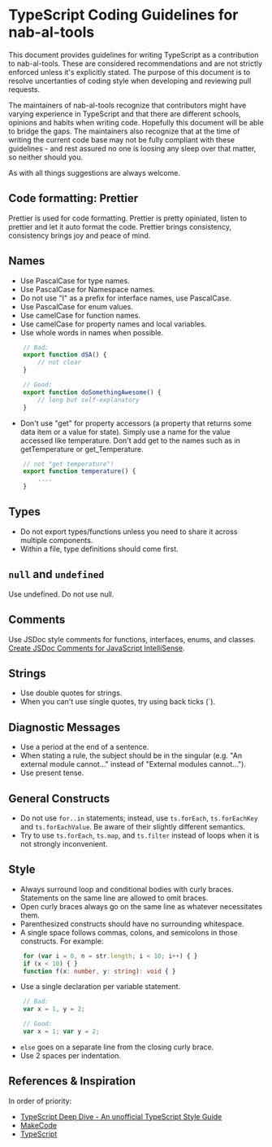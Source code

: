 # TypeScript Coding Guidelines for nab-al-tools

This document provides guidelines for writing TypeScript as a contribution to nab-al-tools. These are considered recommendations and are not strictly enforced unless it's explicitly stated. The purpose of this document is to resolve uncertanties of coding style when developing and reviewing pull requests.

The maintainers of nab-al-tools recognize that contributors might have varying experience in TypeScript and that there are different schools, opinions and habits when writing code. Hopefully this document will be able to bridge the gaps. The maintainers also recognize that at the time of writing the current code base may not be fully compliant with these guidelines - and rest assured no one is loosing any sleep over that matter, so neither should you.

As with all things suggestions are always welcome.

## Code formatting: Prettier

Prettier is used for code formatting. Prettier is pretty opiniated, listen to prettier and let it auto format the code. Prettier brings consistency, consistency brings joy and peace of mind.

## Names

- Use PascalCase for type names.
- Use PascalCase for Namespace names.
- Do not use "I" as a prefix for interface names, use PascalCase.
- Use PascalCase for enum values.
- Use camelCase for function names.
- Use camelCase for property names and local variables.
- Use whole words in names when possible.

```TypeScript
    // Bad:
    export function dSA() {
        // not clear
    }

    // Good:
    export function doSomethingAwesome() {
        // long but self-explanatory
    }
```

- Don't use "get" for property accessors (a property that returns some data item or a value for state). Simply use a name for the value accessed like temperature. Don't add get to the names such as in getTemperature or get_Temperature.

```TypeScript
    // not "get temperature"!
    export function temperature() {
        ....
    }
```

## Types

- Do not export types/functions unless you need to share it across multiple components.
- Within a file, type definitions should come first.

## `null` and `undefined`

Use undefined. Do not use null.

## Comments

Use JSDoc style comments for functions, interfaces, enums, and classes. [Create JSDoc Comments for JavaScript IntelliSense](https://docs.microsoft.com/visualstudio/ide/create-jsdoc-comments-for-javascript-intellisense).

## Strings

- Use double quotes for strings.
- When you can't use single quotes, try using back ticks (`).

## Diagnostic Messages

- Use a period at the end of a sentence.
- When stating a rule, the subject should be in the singular (e.g. "An external module cannot..." instead of "External modules cannot...").
- Use present tense.

## General Constructs

- Do not use `for..in` statements; instead, use `ts.forEach`, `ts.forEachKey` and `ts.forEachValue`. Be aware of their slightly different semantics.
- Try to use `ts.forEach`, `ts.map`, and `ts.filter` instead of loops when it is not strongly inconvenient.

## Style

- Always surround loop and conditional bodies with curly braces. Statements on the same line are allowed to omit braces.
- Open curly braces always go on the same line as whatever necessitates them.
- Parenthesized constructs should have no surrounding whitespace.
- A single space follows commas, colons, and semicolons in those constructs. For example:

```TypeScript
    for (var i = 0, n = str.length; i < 10; i++) { }
    if (x < 10) { }
    function f(x: number, y: string): void { }
```

- Use a single declaration per variable statement.

```TypeScript
    // Bad:
    var x = 1, y = 2;

    // Good:
    var x = 1; var y = 2;

```

- `else` goes on a separate line from the closing curly brace.
- Use 2 spaces per indentation.

## References & Inspiration

In order of priority:

- [TypeScript Deep Dive - An unofficial TypeScript Style Guide](https://basarat.gitbook.io/typescript/styleguide)
- [MakeCode](https://makecode.com/extensions/naming-conventions)
- [TypeScript](https://github.com/microsoft/TypeScript/wiki/Coding-guidelines)
